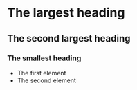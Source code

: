 # The largest heading

## The second largest heading

### The smallest heading

* The first element
* The second element
